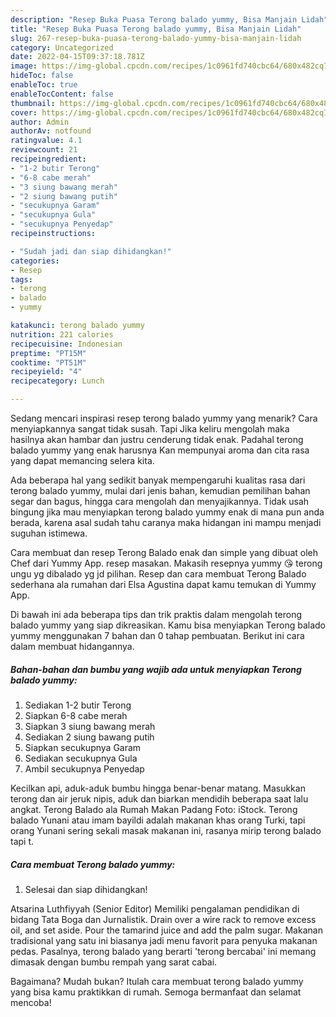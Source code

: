 ```yaml
---
description: "Resep Buka Puasa Terong balado yummy, Bisa Manjain Lidah"
title: "Resep Buka Puasa Terong balado yummy, Bisa Manjain Lidah"
slug: 267-resep-buka-puasa-terong-balado-yummy-bisa-manjain-lidah
category: Uncategorized
date: 2022-04-15T09:37:18.781Z
image: https://img-global.cpcdn.com/recipes/1c0961fd740cbc64/680x482cq70/terong-balado-yummy-foto-resep-utama.jpg
hideToc: false
enableToc: true
enableTocContent: false
thumbnail: https://img-global.cpcdn.com/recipes/1c0961fd740cbc64/680x482cq70/terong-balado-yummy-foto-resep-utama.jpg
cover: https://img-global.cpcdn.com/recipes/1c0961fd740cbc64/680x482cq70/terong-balado-yummy-foto-resep-utama.jpg
author: Admin
authorAv: notfound
ratingvalue: 4.1
reviewcount: 21
recipeingredient:
- "1-2 butir Terong"
- "6-8 cabe merah"
- "3 siung bawang merah"
- "2 siung bawang putih"
- "secukupnya Garam"
- "secukupnya Gula"
- "secukupnya Penyedap"
recipeinstructions:

- "Sudah jadi dan siap dihidangkan!"
categories:
- Resep
tags:
- terong
- balado
- yummy

katakunci: terong balado yummy 
nutrition: 221 calories
recipecuisine: Indonesian
preptime: "PT15M"
cooktime: "PT51M"
recipeyield: "4"
recipecategory: Lunch

---
```



Sedang mencari inspirasi resep terong balado yummy yang menarik? Cara menyiapkannya sangat tidak susah. Tapi Jika keliru mengolah maka hasilnya akan hambar dan justru cenderung tidak enak. Padahal terong balado yummy yang enak harusnya Kan mempunyai aroma dan cita rasa yang dapat memancing selera kita.


Ada beberapa hal yang sedikit banyak mempengaruhi kualitas rasa dari terong balado yummy, mulai dari jenis bahan, kemudian pemilihan bahan segar dan bagus, hingga cara mengolah dan menyajikannya. Tidak usah bingung jika mau menyiapkan terong balado yummy enak di mana pun anda berada, karena asal sudah tahu caranya maka hidangan ini mampu menjadi suguhan istimewa.

Cara membuat dan resep Terong Balado enak dan simple yang dibuat oleh Chef dari Yummy App. resep masakan. Makasih resepnya yummy 😘 terong ungu yg dibalado yg jd pilihan. Resep dan cara membuat Terong Balado sederhana ala rumahan dari Elsa Agustina dapat kamu temukan di Yummy App.


Di bawah ini ada beberapa tips dan trik praktis dalam mengolah terong balado yummy yang siap dikreasikan. Kamu bisa menyiapkan Terong balado yummy menggunakan 7 bahan dan 0 tahap pembuatan. Berikut ini cara dalam membuat hidangannya.

<!--inarticleads1-->

##### Bahan-bahan dan bumbu yang wajib ada untuk menyiapkan Terong balado yummy:

1. Sediakan 1-2 butir Terong
1. Siapkan 6-8 cabe merah
1. Siapkan 3 siung bawang merah
1. Sediakan 2 siung bawang putih
1. Siapkan secukupnya Garam
1. Sediakan secukupnya Gula
1. Ambil secukupnya Penyedap


Kecilkan api, aduk-aduk bumbu hingga benar-benar matang. Masukkan terong dan air jeruk nipis, aduk dan biarkan mendidih beberapa saat lalu angkat. Terong Balado ala Rumah Makan Padang Foto: iStock. Terong balado Yunani atau imam bayildi adalah makanan khas orang Turki, tapi orang Yunani sering sekali masak makanan ini, rasanya mirip terong balado tapi t. 

<!--inarticleads2-->

##### Cara membuat Terong balado yummy:


1. Selesai dan siap dihidangkan!

Atsarina Luthfiyyah (Senior Editor) Memiliki pengalaman pendidikan di bidang Tata Boga dan Jurnalistik. Drain over a wire rack to remove excess oil, and set aside. Pour the tamarind juice and add the palm sugar. Makanan tradisional yang satu ini biasanya jadi menu favorit para penyuka makanan pedas. Pasalnya, terong balado yang berarti &#39;terong bercabai&#39; ini memang dimasak dengan bumbu rempah yang sarat cabai. 

Bagaimana? Mudah bukan? Itulah cara membuat terong balado yummy yang bisa kamu praktikkan di rumah. Semoga bermanfaat dan selamat mencoba!

